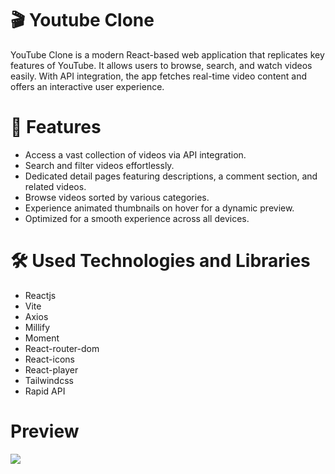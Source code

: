 # 🎬 Youtube Clone

YouTube Clone is a modern React-based web application that replicates key features of YouTube. It allows users to browse, search, and watch videos easily. With API integration, the app fetches real-time video content and offers an interactive user experience.

# 🚀 Features

- Access a vast collection of videos via API integration.
- Search and filter videos effortlessly.
- Dedicated detail pages featuring descriptions, a comment section, and related videos.
- Browse videos sorted by various categories.
- Experience animated thumbnails on hover for a dynamic preview.
- Optimized for a smooth experience across all devices.

# 🛠️ Used Technologies and Libraries

- Reactjs
- Vite
- Axios
- Millify
- Moment
- React-router-dom
- React-icons
- React-player
- Tailwindcss
- Rapid API

# Preview

![](youtube-clone_gif.gif)
